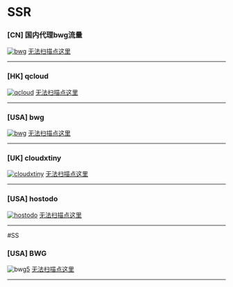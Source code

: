 # SSR

### [**CN**] 国内代理bwg流量
[![bwg][1]][1]
[无法扫描点这里][100]

- - - -

### [**HK**] qcloud
[![qcloud][2]][2]
[无法扫描点这里][101]

- - - -

### [**USA**] bwg
[![bwg][1]][1]
[无法扫描点这里][100]

- - - -

### [**UK**] cloudxtiny
[![cloudxtiny][3]][3]
[无法扫描点这里][102]

- - - -

### [**USA**] hostodo
[![hostodo][4]][4]
[无法扫描点这里][103]

- - - -

#SS

### [**USA**] BWG
![bwg][5][5]
[无法扫描点这里][104]

- - - -


<!-- ⬇️ SSR ⬇️ -->
 [1]: https://api.flxxyz.com/qr/image/f5smkce460000?size=300
 [2]: https://api.flxxyz.com/qr/image/4lsq27kq71g00?size=300
 [3]: https://api.flxxyz.com/qr/image/b51ekp7svn800?size=300
 [4]: https://api.flxxyz.com/qr/image/d3s33qm0jc000?size=300
<!-- ⬆️ SSR ⬆️ -->

<!-- ⬇️ ss ⬇️ -->
 [5]: http://ox59pphuc.bkt.clouddn.com/ss.jpg
<!-- ⬆️ ss ⬆️ -->

<!-- ⬇️ 账号信息 ⬇️ -->
 [100]: ./account/bwg.md
 [101]: ./account/qcloud.md
 [102]: ./account/cloudxtiny.md
 [103]: ./account/hostodo.md
 [104]: ./account/zp.md
<!-- ⬆️ 账号信息 ⬆️ -->
